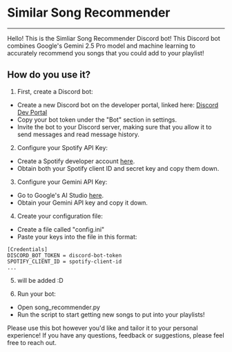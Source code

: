 # Similar Song Recommender
---
Hello! This is the Simliar Song Recommender Discord bot! This Discord bot combines Google's Gemini 2.5 Pro model and machine learning to accurately recommend you songs that you could add to your playlist!

## How do you use it?

1. First, create a Discord bot:
- Create a new Discord bot on the developer portal, linked here: [Discord Dev Portal](https://discord.com/developers/applications)
- Copy your bot token under the "Bot" section in settings.
- Invite the bot to your Discord server, making sure that you allow it to send messages and read message history.

2. Configure your Spotify API Key:
- Create a Spotify developer account [here](https://developer.spotify.com/dashboard).
- Obtain both your Spotify client ID and secret key and copy them down.

3. Configure your Gemini API Key:
- Go to Google's AI Studio [here](https://aistudio.google.com/prompts/new_chat).
- Obtain your Gemini API key and copy it down.

4. Create your configuration file:
- Create a file called "config.ini"
- Paste your keys into the file in this format:
```plaintext
[Credentials]
DISCORD_BOT_TOKEN = discord-bot-token
SPOTIFY_CLIENT_ID = spotify-client-id
...
```

5. will be added :D

6. Run your bot:
- Open song_recommender.py
- Run the script to start getting new songs to put into your playlists!

Please use this bot however you'd like and tailor it to your personal experience! If you have any questions, feedback or suggestions, please feel free to reach out.